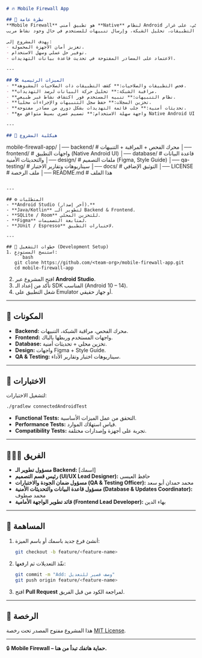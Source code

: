 ```markdown
# 🔥 Mobile Firewall App

## 📌 نظرة عامة
**Mobile Firewall** هو تطبيق أمني **Native** لنظام Android يعمل كجدار حماية ذكي، على غرار **Windows Defender** لكن مخصص للهواتف الذكية.  
التطبيق مصمم لاكتشاف التهديدات، مراقبة صلاحيات التطبيقات، تحليل الشبكة، وإرسال تنبيهات للمستخدم في حال وجود نشاط مريب.  

يهدف المشروع إلى:
- تعزيز أمان الأجهزة المحمولة.  
- توفير حل عملي وسهل الاستخدام.  
- الاعتماد على المصادر المفتوحة في تحديث قاعدة بيانات التهديدات.  

---

## 🛠️ الميزات الرئيسية
- **فحص التطبيقات والصلاحيات:** كشف التطبيقات ذات الصلاحيات المشبوهة.  
- **مراقبة الشبكة:** تحليل حركة البيانات لرصد التهديدات.  
- **نظام التنبيهات:** تنبيه المستخدم فور اكتشاف نشاط غير طبيعي.  
- **تخزين السجلات:** حفظ سجل التنبيهات والإجراءات محلياً.  
- **تحديثات أمنية:** جلب قائمة التهديدات بشكل دوري من مصادر مفتوحة.  
- **واجهة سهلة الاستخدام:** تصميم عصري بسيط متوافق مع Native Android UI.  

---

## 📂 هيكلية المشروع
```

mobile-firewall-app/
│── backend/         # محرك الفحص + المراقبة + التنبيهات
│── frontend/        # واجهات التطبيق (Native Android UI)
│── database/        # قاعدة البيانات والتحديثات الأمنية
│── design/          # ملفات التصميم (Figma, Style Guide)
│── qa-testing/      # سيناريوهات وتقارير الاختبار
│── docs/            # التوثيق الإضافي
│── LICENSE          # ملف الرخصة
│── README.md        # هذا الملف

````

---

## ⚙️ المتطلبات
- **Android Studio (آخر إصدار).**  
- **Java/Kotlin** لتطوير الـ Backend & Frontend.  
- **SQLite / Room** للتخزين المحلي.  
- **Figma** لمتابعة التصميمات.  
- **JUnit / Espresso** لاختبارات التطبيق.  

---

## 🚀 خطوات التشغيل (Development Setup)
1. استنسخ المستودع:
   ```bash
   git clone https://github.com/<team-org>/mobile-firewall-app.git
   cd mobile-firewall-app
````

2. افتح المشروع عبر **Android Studio**.
3. تأكد من إعداد الـ SDK المناسب (Android 10 – 14).
4. شغل التطبيق على Emulator أو جهاز حقيقي.

---

## 🧩 المكونات

* **Backend:** محرك الفحص، مراقبة الشبكة، التنبيهات.
* **Frontend:** واجهات المستخدم وربطها بالباك.
* **Database:** تخزين محلي + تحديثات أمنية.
* **Design:** واجهات Figma + Style Guide.
* **QA & Testing:** سيناريوهات اختبار وتقارير الأداء.

---

## 🧪 الاختبارات

لتشغيل الاختبارات:

```bash
./gradlew connectedAndroidTest
```

* **Functional Tests:** التحقق من عمل الميزات الأساسية.
* **Performance Tests:** قياس استهلاك الموارد.
* **Compatibility Tests:** تجربة على أجهزة وإصدارات مختلفة.

---

## 👨‍👩‍👦 الفريق

* **مسؤول تطوير الـ Backend:** [اسمك]
* **رئيس قسم التصميم (UI/UX Lead Designer):** حافظ العيسى
* **مسؤول ضمان الجودة والاختبارات (QA & Testing Officer):** محمد حمدان أبو سعد
* **مسؤول قاعدة البيانات والتحديثات الأمنية (Database & Updates Coordinator):** محمد صطوف
* **قائد تطوير الواجهة الأمامية (Frontend Lead Developer):** بهاء الدين

---

## 🤝 المساهمة

1. أنشئ فرع جديد باسمك أو باسم الميزة:

   ```bash
   git checkout -b feature/<feature-name>
   ```
2. نفّذ التعديلات ثم ارفعها:

   ```bash
   git commit -m "Add: وصف قصير للتعديل"
   git push origin feature/<feature-name>
   ```
3. افتح **Pull Request** لمراجعة الكود من قبل الفريق.

---

## 📜 الرخصة

هذا المشروع مفتوح المصدر تحت رخصة [MIT License](LICENSE).

---

🔒 **Mobile Firewall – حماية هاتفك تبدأ من هنا.**

```